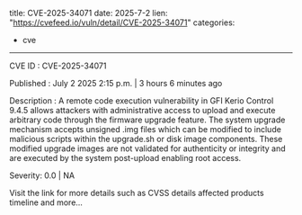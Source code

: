  
title: CVE-2025-34071
date: 2025-7-2
lien: "https://cvefeed.io/vuln/detail/CVE-2025-34071"
categories:
  - cve
---

CVE ID : CVE-2025-34071

Published :  July 2
2025
2:15 p.m. | 3 hours
6 minutes ago

Description : A remote code execution vulnerability in GFI Kerio Control 9.4.5 allows attackers with administrative access to upload and execute arbitrary code through the firmware upgrade feature. The system upgrade mechanism accepts unsigned .img files
which can be modified to include malicious scripts within the upgrade.sh or disk image components. These modified upgrade images are not validated for authenticity or integrity
and are executed by the system post-upload
enabling root access.

Severity: 0.0 | NA

Visit the link for more details
such as CVSS details
affected products
timeline
and more...
